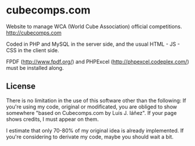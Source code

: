 cubecomps.com
=============

Website to manage WCA (World Cube Association) official competitions. http://cubecomps.com

Coded in PHP and MySQL in the server side, and the usual HTML - JS - CSS in the client side.

FPDF (http://www.fpdf.org/) and PHPExcel (http://phpexcel.codeplex.com/) must be installed along.

License
-------

There is no limitation in the use of this software other than the following:  If you're using my code, original or modificated,
you are obliged to show somewhere "based on Cubecomps.com by Luis J. Iáñez".  If your page shows credits, I must appear
on them.

I estimate that only 70-80% of my original idea is already implemented.  If you're considering to derivate my code, maybe
you should wait a bit.
